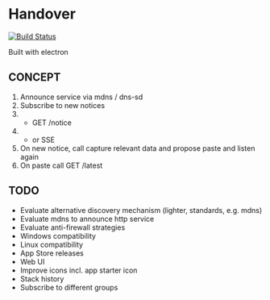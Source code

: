# Handover

[![Build Status](https://travis-ci.org/bsingr/handover.png?branch=master)](https://travis-ci.org/bsingr/handover)

Built with electron

## CONCEPT

1. Announce service via mdns / dns-sd
2. Subscribe to new notices
2. * GET /notice
3. * or SSE
4. On new notice, call capture relevant data and propose paste and listen again
5. On paste call GET /latest

## TODO

- Evaluate alternative discovery mechanism (lighter, standards, e.g. mdns)
- Evaluate mdns to announce http service
- Evaluate anti-firewall strategies
- Windows compatibility
- Linux compatibility
- App Store releases
- Web UI
- Improve icons incl. app starter icon
- Stack history
- Subscribe to different groups

